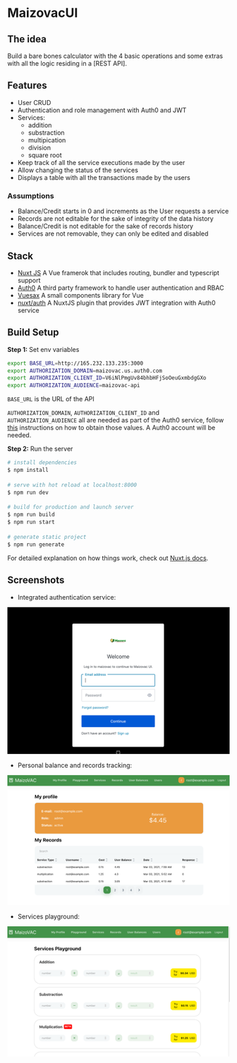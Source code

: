 # MaizovacUI

## The idea

Build a bare bones calculator with the 4 basic operations and some extras with all the logic residing in a [REST API].

## Features

- User CRUD
- Authentication and role management with Auth0 and JWT
- Services:
    - addition
    - substraction
    - multipication
    - division
    - square root
- Keep track of all the service executions made by the user
- Allow changing the status of the services
- Displays a table with all the transactions made by the users

### Assumptions
- Balance/Credit starts in 0 and increments as the User requests a service
- Records are not editable for the sake of integrity of the data history
- Balance/Credit is not editable for the sake of records history 
- Services are not removable, they can only be edited and disabled

## Stack
- [Nuxt JS](https://nuxtjs.org/)
    A Vue framerok that includes routing, bundler and typescript support
- [Auth0](https://auth0.com/)
    A third party framework to handle user authentication and RBAC
- [Vuesax](https://vuesax.com/)
    A small components library for Vue
- [nuxt/auth](https://auth.nuxtjs.org/)
    A NuxtJS plugin that provides JWT integration with Auth0 service

## Build Setup

**Step 1:** Set env variables

```bash
export BASE_URL=http://165.232.133.235:3000
export AUTHORIZATION_DOMAIN=maizovac.us.auth0.com 
export AUTHORIZATION_CLIENT_ID=V6iNlPmgUv84bhbHFjSoOeuGxmbdgGXo
export AUTHORIZATION_AUDIENCE=maizovac-api
```


`BASE_URL` is the URL of the API

`AUTHORIZATION_DOMAIN`, `AUTHORIZATION_CLIENT_ID` and  `AUTHORIZATION_AUDIENCE` all are needed as part of the Auth0 service, follow [this](https://auth.nuxtjs.org/providers/auth0) instructions on how to obtain those values. A Auth0 account will be needed.

**Step 2:** Run the server

```bash
# install dependencies
$ npm install

# serve with hot reload at localhost:8000
$ npm run dev

# build for production and launch server
$ npm run build
$ npm run start

# generate static project
$ npm run generate
```

For detailed explanation on how things work, check out [Nuxt.js docs](https://nuxtjs.org).


## Screenshots

- Integrated authentication service:

<img src="./docs/screenshot-login.png" width="700" alt="Maizovac UI login"/>

- Personal balance and records tracking:

<img src="./docs/screenshot-profile.png" width="700" alt="Maizovac API profile"/>

- Services playground:

<img src="./docs/screenshot-services.png" width="700" alt="Maizovac UI playground"/>